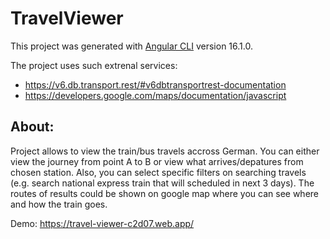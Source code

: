 # TravelViewer

This project was generated with [Angular CLI](https://github.com/angular/angular-cli) version 16.1.0.

The project uses such extrenal services:
- https://v6.db.transport.rest/#v6dbtransportrest-documentation
- https://developers.google.com/maps/documentation/javascript
 
## About:
Project allows to view the train/bus travels accross German. You can either view the journey from point A to B or view what arrives/depatures from chosen station. 
Also, you can select specific filters on searching travels (e.g. search national express train that will scheduled in next 3 days). The routes of results could be shown 
on google map where you can see where and how the train goes.

Demo:
https://travel-viewer-c2d07.web.app/
